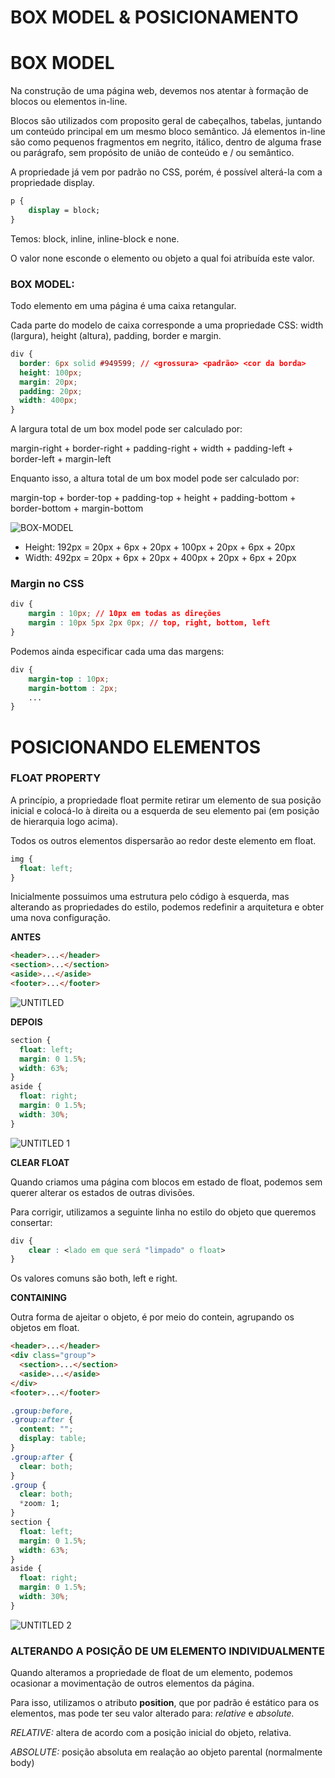 # BOX MODEL & POSICIONAMENTO

# BOX MODEL

Na construção de uma página web, devemos nos atentar à formação de blocos ou elementos in-line.

Blocos são utilizados com proposito geral de cabeçalhos, tabelas, juntando um conteúdo principal em um mesmo bloco semântico. Já elementos in-line são como pequenos fragmentos em negrito, itálico, dentro de alguma frase ou parágrafo, sem propósito de união de conteúdo e / ou semântico.

A propriedade já vem por padrão no CSS, porém, é possível alterá-la com a propriedade display.

```css
p {
	display = block;
}
```

Temos: block, inline, inline-block e none.

O valor none esconde o elemento ou objeto a qual foi atribuída este valor.

### BOX MODEL:

Todo elemento em uma página é uma caixa retangular.

Cada parte do modelo de caixa corresponde a uma propriedade CSS: width (largura), height (altura), padding, border e margin.

```css
div {
  border: 6px solid #949599; // <grossura> <padrão> <cor da borda>
  height: 100px;            
  margin: 20px;
  padding: 20px;
  width: 400px;
}
```

A largura total de um box model pode ser calculado por:

margin-right + border-right + padding-right + width + padding-left + border-left + margin-left

Enquanto isso, a altura total de um box model pode ser calculado por:

margin-top + border-top + padding-top + height + padding-bottom + border-bottom + margin-bottom

![BOX-MODEL](./Box_model&positioning/box-model.png)

- Height: 192px = 20px + 6px + 20px + 100px + 20px + 6px + 20px
- Width: 492px = 20px + 6px + 20px + 400px + 20px + 6px + 20px

### Margin no CSS

```css
div {
	margin : 10px; // 10px em todas as direções
	margin : 10px 5px 2px 0px; // top, right, bottom, left
}
```

Podemos ainda especificar cada uma das margens:

```css
div {
	margin-top : 10px;
	margin-bottom : 2px;
	...
}
```

# POSICIONANDO ELEMENTOS

### FLOAT PROPERTY

A princípio, a propriedade float permite retirar um elemento de sua posição inicial e colocá-lo à direita ou a esquerda de seu elemento pai (em posição de hierarquia logo acima).

Todos os outros elementos dispersarão ao redor deste elemento em float.

```css
img {
  float: left;
}
```

Inicialmente possuimos uma estrutura pelo código à esquerda, mas alterando as propriedades do estilo, podemos redefinir a arquitetura e obter uma nova configuração.

**ANTES**

```html
<header>...</header>
<section>...</section>
<aside>...</aside>
<footer>...</footer>
```

![UNTITLED](./Box_model&positioning/Untitled.png)

**DEPOIS**

```css
section {
  float: left;
  margin: 0 1.5%;
  width: 63%;
}
aside {
  float: right;
  margin: 0 1.5%;
  width: 30%;
}
```

![UNTITLED 1](./Box_model&positioning/Untitled1.png)

**CLEAR FLOAT**

Quando criamos  uma página com blocos em estado de float, podemos sem querer alterar os estados de outras divisões.

Para corrigir, utilizamos a seguinte linha no estilo do objeto que queremos consertar:

```css
div {
	clear : <lado em que será "limpado" o float> 
}
```

Os valores comuns são both, left e right.

**CONTAINING**

Outra forma de ajeitar o objeto, é por meio do contein, agrupando os objetos em float.

```html
<header>...</header>
<div class="group">
  <section>...</section>
  <aside>...</aside>
</div>
<footer>...</footer>
```

```css
.group:before,
.group:after {
  content: "";
  display: table;
}
.group:after {
  clear: both;
}
.group {
  clear: both;
  *zoom: 1;
}
section {
  float: left;
  margin: 0 1.5%;
  width: 63%;
}
aside {
  float: right;
  margin: 0 1.5%;
  width: 30%;
}
```

![UNTITLED 2](./Box_model&positioning/Untitled2.png)

### ALTERANDO A POSIÇÃO DE UM ELEMENTO INDIVIDUALMENTE

Quando alteramos a propriedade de float de um elemento, podemos ocasionar a movimentação de outros elementos da página.

Para isso, utilizamos o atributo **position**, que por padrão é estático para os elementos, mas pode ter seu valor alterado para: *relative* e *absolute.*

*RELATIVE:* altera de acordo com a posição inicial do objeto, relativa.

*ABSOLUTE:* posição absoluta em realação ao objeto parental (normalmente body)
